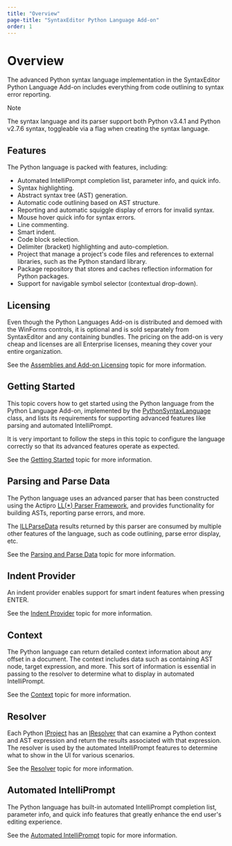 ```yaml
---
title: "Overview"
page-title: "SyntaxEditor Python Language Add-on"
order: 1
---
```

# Overview

The advanced Python syntax language implementation in the SyntaxEditor Python Language Add-on includes everything from code outlining to syntax error reporting.

> [!NOTE]
> The syntax language and its parser support both Python v3.4.1 and Python v2.7.6 syntax, toggleable via a flag when creating the syntax language.

## Features

The Python language is packed with features, including:

- Automated IntelliPrompt completion list, parameter info, and quick info.
- Syntax highlighting.
- Abstract syntax tree (AST) generation.
- Automatic code outlining based on AST structure.
- Reporting and automatic squiggle display of errors for invalid syntax.
- Mouse hover quick info for syntax errors.
- Line commenting.
- Smart indent.
- Code block selection.
- Delimiter (bracket) highlighting and auto-completion.
- Project that manage a project's code files and references to external libraries, such as the Python standard library.
- Package repository that stores and caches reflection information for Python packages.
- Support for navigable symbol selector (contextual drop-down).

## Licensing

Even though the Python Languages Add-on is distributed and demoed with the WinForms controls, it is optional and is sold separately from SyntaxEditor and any containing bundles.  The pricing on the add-on is very cheap and licenses are all Enterprise licenses, meaning they cover your entire organization.

See the [Assemblies and Add-on Licensing](../../assemblies.md) topic for more information.

## Getting Started

This topic covers how to get started using the Python language from the Python Language Add-on, implemented by the [PythonSyntaxLanguage](xref:ActiproSoftware.Text.Languages.Python.Implementation.PythonSyntaxLanguage) class, and lists its requirements for supporting advanced features like parsing and automated IntelliPrompt.

It is very important to follow the steps in this topic to configure the language correctly so that its advanced features operate as expected.

See the [Getting Started](getting-started.md) topic for more information.

## Parsing and Parse Data

The Python language uses an advanced parser that has been constructed using the Actipro [LL(*) Parser Framework](../../ll-parser-framework/index.md), and provides functionality for building ASTs, reporting parse errors, and more.

The [ILLParseData](xref:ActiproSoftware.Text.Parsing.LLParser.ILLParseData) results returned by this parser are consumed by multiple other features of the language, such as code outlining, parse error display, etc.

See the [Parsing and Parse Data](parsing.md) topic for more information.

## Indent Provider

An indent provider enables support for smart indent features when pressing ENTER.

See the [Indent Provider](indent-provider.md) topic for more information.

## Context

The Python language can return detailed context information about any offset in a document.  The context includes data such as containing AST node, target expression, and more.  This sort of information is essential in passing to the resolver to determine what to display in automated IntelliPrompt.

See the [Context](context.md) topic for more information.

## Resolver

Each Python [IProject](xref:ActiproSoftware.Text.Languages.Python.Reflection.IProject) has an [IResolver](xref:ActiproSoftware.Text.Languages.Python.Resolution.IResolver) that can examine a Python context and AST expression and return the results associated with that expression.  The resolver is used by the automated IntelliPrompt features to determine what to show in the UI for various scenarios.

See the [Resolver](resolver.md) topic for more information.

## Automated IntelliPrompt

The Python language has built-in automated IntelliPrompt completion list, parameter info, and quick info features that greatly enhance the end user's editing experience.

See the [Automated IntelliPrompt](intelliprompt.md) topic for more information.

